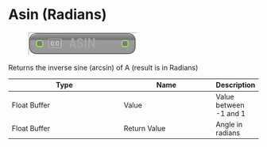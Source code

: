 # Asin (Radians)

<div align="left" data-full-width="false">

<figure><img src="Asin_(Radians).png" alt=""><figcaption></figcaption></figure>

</div>

Returns the inverse sine (arcsin) of A (result is in Radians)

<table>
<thead><tr><th width="250">Type</th><th width="200">Name</th><th>Description</th></tr></thead>
<tbody>
<tr><td>Float Buffer</td><td>Value</td><td>Value between -1 and 1</td></tr>
<tr><td>Float Buffer</td><td>Return Value</td><td>Angle in radians</td></tr>
</tbody>
</table>